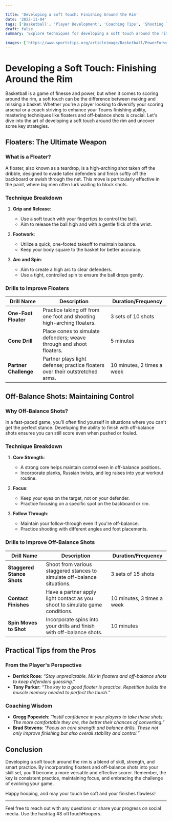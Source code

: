 ```yaml
---

title: 'Developing a Soft Touch: Finishing Around the Rim'
date: '2022-11-04'
tags: ['Basketball', 'Player Development', 'Coaching Tips', 'Shooting Techniques', 'Skills', 'Training', 'Floaters', 'Finishing Moves', 'Soft Touch', 'Scoring']
draft: false
summary: 'Explore techniques for developing a soft touch around the rim, including floaters and off-balance shots, to enhance your scoring ability and dominate in the paint.'

images: ['https://www.sportstips.org/articleimage/Basketball/PowerForward/developing_a_soft_touch_finishing_around_the_rim.webp']
---
```


# Developing a Soft Touch: Finishing Around the Rim

Basketball is a game of finesse and power, but when it comes to scoring around the rim, a soft touch can be the difference between making and missing a basket. Whether you're a player looking to diversify your scoring arsenal or a coach striving to enhance your Teams finishing ability, mastering techniques like floaters and off-balance shots is crucial. Let's dive into the art of developing a soft touch around the rim and uncover some key strategies.

## Floaters: The Ultimate Weapon

### What is a Floater?

A floater, also known as a teardrop, is a high-arching shot taken off the dribble, designed to evade taller defenders and finish softly off the backboard or swish through the net. This move is particularly effective in the paint, where big men often lurk waiting to block shots.

### Technique Breakdown

1. **Grip and Release**:
   - Use a soft touch with your fingertips to control the ball.
   - Aim to release the ball high and with a gentle flick of the wrist.

2. **Footwork**:
   - Utilize a quick, one-footed takeoff to maintain balance.
   - Keep your body square to the basket for better accuracy.

3. **Arc and Spin**:
   - Aim to create a high arc to clear defenders.
   - Use a tight, controlled spin to ensure the ball drops gently.

### Drills to Improve Floaters

| Drill Name          | Description                                                                 | Duration/Frequency  |
|---------------------|-----------------------------------------------------------------------------|---------------------|
| **One-Foot Floater**| Practice taking off from one foot and shooting high-arching floaters.       | 3 sets of 10 shots  |
| **Cone Drill**      | Place cones to simulate defenders; weave through and shoot floaters.        | 5 minutes           |
| **Partner Challenge**| Partner plays light defense; practice floaters over their outstretched arms.| 10 minutes, 2 times a week |

## Off-Balance Shots: Maintaining Control

### Why Off-Balance Shots?

In a fast-paced game, you'll often find yourself in situations where you can't get the perfect stance. Developing the ability to finish with off-balance shots ensures you can still score even when pushed or fouled.

### Technique Breakdown

1. **Core Strength**:
   - A strong core helps maintain control even in off-balance positions.
   - Incorporate planks, Russian twists, and leg raises into your workout routine.

2. **Focus**:
   - Keep your eyes on the target, not on your defender.
   - Practice focusing on a specific spot on the backboard or rim.

3. **Follow Through**:
   - Maintain your follow-through even if you're off-balance.
   - Practice shooting with different angles and foot placements.

### Drills to Improve Off-Balance Shots

| Drill Name                  | Description                                                                 | Duration/Frequency  |
|-----------------------------|-----------------------------------------------------------------------------|---------------------|
| **Staggered Stance Shots**  | Shoot from various staggered stances to simulate off-balance situations.    | 3 sets of 15 shots  |
| **Contact Finishes**        | Have a partner apply light contact as you shoot to simulate game conditions.| 10 minutes, 3 times a week |
| **Spin Moves to Shot**      | Incorporate spins into your drills and finish with off-balance shots.       | 10 minutes          |

## Practical Tips from the Pros

### From the Player's Perspective

- **Derrick Rose**: *“Stay unpredictable. Mix in floaters and off-balance shots to keep defenders guessing.”*
- **Tony Parker**: *“The key to a good floater is practice. Repetition builds the muscle memory needed to perfect the touch.”*

### Coaching Wisdom

- **Gregg Popovich**: *“Instill confidence in your players to take these shots. The more comfortable they are, the better their chances of converting.”*
- **Brad Stevens**: *“Focus on core strength and balance drills. These not only improve finishing but also overall stability and control.”*

## Conclusion

Developing a soft touch around the rim is a blend of skill, strength, and smart practice. By incorporating floaters and off-balance shots into your skill set, you'll become a more versatile and effective scorer. Remember, the key is consistent practice, maintaining focus, and embracing the challenge of evolving your game.

Happy hooping, and may your touch be soft and your finishes flawless!

--- 
Feel free to reach out with any questions or share your progress on social media. Use the hashtag #S   oftTouchHoopers.
```
